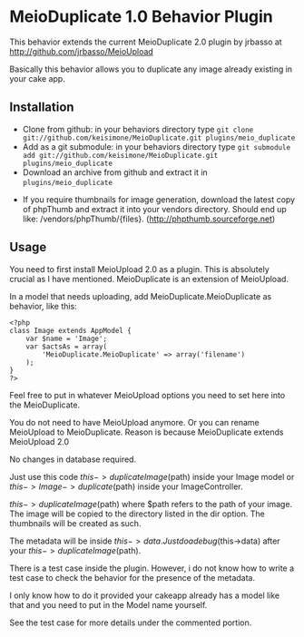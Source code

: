 # MeioDuplicate 1.0 Behavior Plugin

This behavior extends the current MeioDuplicate 2.0 plugin by jrbasso at http://github.com/jrbasso/MeioUpload

Basically this behavior allows you to duplicate any image already existing in your cake app.


## Installation
- Clone from github: in your behaviors directory type `git clone git://github.com/keisimone/MeioDuplicate.git plugins/meio_duplicate`
- Add as a git submodule: in your behaviors directory type `git submodule add git://github.com/keisimone/MeioDuplicate.git plugins/meio_duplicate`
- Download an archive from github and extract it in `plugins/meio_duplicate`

* If you require thumbnails for image generation, download the latest copy of phpThumb and extract it into your vendors directory. Should end up like: /vendors/phpThumb/{files}. (http://phpthumb.sourceforge.net)

## Usage
You need to first install MeioUpload 2.0 as a plugin. This is absolutely crucial as I have mentioned. MeioDuplicate is an extension of MeioUpload.

In a model that needs uploading, add MeioDuplicate.MeioDuplicate as behavior, like this:

	<?php
	class Image extends AppModel {
		var $name = 'Image';
		var $actsAs = array(
			'MeioDuplicate.MeioDuplicate' => array('filename')
		);
	}
	?>

Feel free to put in whatever MeioUpload options you need to set here into the MeioDuplicate.

You do not need to have MeioUpload anymore. Or you can rename MeioUpload to MeioDuplicate. Reason is because MeioDuplicate extends MeioUpload 2.0

No changes in database required.

Just use this code $this->duplicateImage($path) inside your Image model or $this->Image->duplicate($path) inside your ImageController.

$this->duplicateImage($path) where $path refers to the path of your image. The image will be copied to the directory listed in the dir option.
The thumbnails will be created as such.

The metadata will be inside $this->data. Just do a debug($this->data) after your $this->duplicateImage($path).

There is a test case inside the plugin. However, i do not know how to write a test case to check the behavior for the presence of the metadata.

I only know how to do it provided your cakeapp already has a model like that and you need to put in the Model name yourself. 

See the test case for more details under the commented portion.
